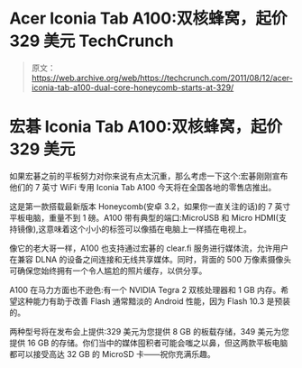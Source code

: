 # Acer Iconia Tab A100:双核蜂窝，起价 329 美元 TechCrunch

> 原文：<https://web.archive.org/web/https://techcrunch.com/2011/08/12/acer-iconia-tab-a100-dual-core-honeycomb-starts-at-329/>

# 宏碁 Iconia Tab A100:双核蜂窝，起价 329 美元

如果宏碁之前的平板努力对你来说有点太沉重，那么考虑一下这个:宏碁刚刚宣布他们的 7 英寸 WiFi 专用 Iconia Tab A100 今天将在全国各地的零售店推出。

这是第一款搭载最新版本 Honeycomb(安卓 3.2，如果你一直关注的话)的 7 英寸平板电脑，重量不到 1 磅。A100 带有典型的端口:MicroUSB 和 Micro HDMI(支持镜像),这意味着这个小小的标签可以像插在电脑上一样插在电视上。

像它的老大哥一样，A100 也支持通过宏碁的 clear.fi 服务进行媒体流，允许用户在兼容 DLNA 的设备之间连接和无线共享媒体。同时，背面的 500 万像素摄像头可确保您始终拥有一个令人尴尬的照片缓存，以供分享。

A100 在马力方面也不逊色:有一个 NVIDIA Tegra 2 双核处理器和 1 GB 内存。希望这种能力有助于改善 Flash 通常黯淡的 Android 性能，因为 Flash 10.3 是预装的。

两种型号将在发布会上提供:329 美元为您提供 8 GB 的板载存储，349 美元为您提供 16 GB 的存储。你们当中的媒体囤积者可能会嗤之以鼻，但这两款平板电脑都可以接受高达 32 GB 的 MicroSD 卡——祝你充满乐趣。